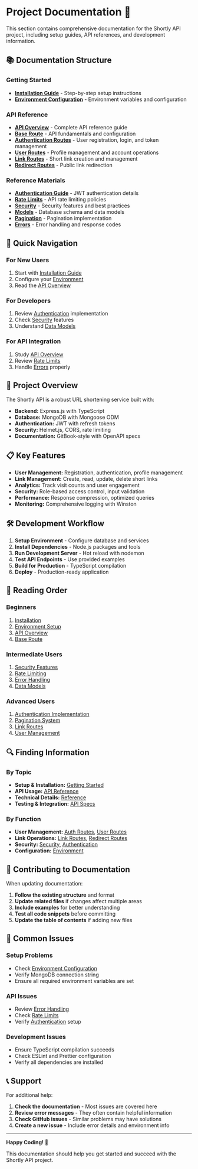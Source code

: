 # Project Documentation 📖

This section contains comprehensive documentation for the Shortly API project, including setup guides, API references, and development information.

## 📚 Documentation Structure

### Getting Started
- **[Installation Guide](getting-started/installation.md)** - Step-by-step setup instructions
- **[Environment Configuration](getting-started/environment.md)** - Environment variables and configuration

### API Reference
- **[API Overview](api/README.md)** - Complete API reference guide
- **[Base Route](api/base.md)** - API fundamentals and configuration
- **[Authentication Routes](api/auth-routes.md)** - User registration, login, and token management
- **[User Routes](api/user-routes.md)** - Profile management and account operations
- **[Link Routes](api/link-routes.md)** - Short link creation and management
- **[Redirect Routes](api/redirect-routes.md)** - Public link redirection

### Reference Materials
- **[Authentication Guide](reference/authentication.md)** - JWT authentication details
- **[Rate Limits](reference/rate-limits.md)** - API rate limiting policies
- **[Security](reference/security.md)** - Security features and best practices
- **[Models](reference/models.md)** - Database schema and data models
- **[Pagination](reference/pagination.md)** - Pagination implementation
- **[Errors](reference/errors.md)** - Error handling and response codes

## 🚀 Quick Navigation

### For New Users
1. Start with [Installation Guide](getting-started/installation.md)
2. Configure your [Environment](getting-started/environment.md)
3. Read the [API Overview](api/README.md)

### For Developers
1. Review [Authentication](reference/authentication.md) implementation
2. Check [Security](reference/security.md) features
3. Understand [Data Models](reference/models.md)

### For API Integration
1. Study [API Overview](api/README.md)
2. Review [Rate Limits](reference/rate-limits.md)
3. Handle [Errors](reference/errors.md) properly

## 🔧 Project Overview

The Shortly API is a robust URL shortening service built with:

- **Backend:** Express.js with TypeScript
- **Database:** MongoDB with Mongoose ODM
- **Authentication:** JWT with refresh tokens
- **Security:** Helmet.js, CORS, rate limiting
- **Documentation:** GitBook-style with OpenAPI specs

## 📋 Key Features

- **User Management:** Registration, authentication, profile management
- **Link Management:** Create, read, update, delete short links
- **Analytics:** Track visit counts and user engagement
- **Security:** Role-based access control, input validation
- **Performance:** Response compression, optimized queries
- **Monitoring:** Comprehensive logging with Winston

## 🛠️ Development Workflow

1. **Setup Environment** - Configure database and services
2. **Install Dependencies** - Node.js packages and tools
3. **Run Development Server** - Hot reload with nodemon
4. **Test API Endpoints** - Use provided examples
5. **Build for Production** - TypeScript compilation
6. **Deploy** - Production-ready application

## 📖 Reading Order

### Beginners
1. [Installation](getting-started/installation.md)
2. [Environment Setup](getting-started/environment.md)
3. [API Overview](api/README.md)
4. [Base Route](api/base.md)

### Intermediate Users
1. [Security Features](reference/security.md)
2. [Rate Limiting](reference/rate-limits.md)
3. [Error Handling](reference/errors.md)
4. [Data Models](reference/models.md)

### Advanced Users
1. [Authentication Implementation](reference/authentication.md)
2. [Pagination System](reference/pagination.md)
3. [Link Routes](api/link-routes.md)
4. [User Management](api/user-routes.md)

## 🔍 Finding Information

### By Topic
- **Setup & Installation:** [Getting Started](getting-started/)
- **API Usage:** [API Reference](api/)
- **Technical Details:** [Reference](reference/)
- **Testing & Integration:** [API Specs](../api-specs/)

### By Function
- **User Management:** [Auth Routes](api/auth-routes.md), [User Routes](api/user-routes.md)
- **Link Operations:** [Link Routes](api/link-routes.md), [Redirect Routes](api/redirect-routes.md)
- **Security:** [Security](reference/security.md), [Authentication](reference/authentication.md)
- **Configuration:** [Environment](getting-started/environment.md)

## 📝 Contributing to Documentation

When updating documentation:

1. **Follow the existing structure** and format
2. **Update related files** if changes affect multiple areas
3. **Include examples** for better understanding
4. **Test all code snippets** before committing
5. **Update the table of contents** if adding new files

## 🚨 Common Issues

### Setup Problems
- Check [Environment Configuration](getting-started/environment.md)
- Verify MongoDB connection string
- Ensure all required environment variables are set

### API Issues
- Review [Error Handling](reference/errors.md)
- Check [Rate Limits](reference/rate-limits.md)
- Verify [Authentication](reference/authentication.md) setup

### Development Issues
- Ensure TypeScript compilation succeeds
- Check ESLint and Prettier configuration
- Verify all dependencies are installed

## 📞 Support

For additional help:

1. **Check the documentation** - Most issues are covered here
2. **Review error messages** - They often contain helpful information
3. **Check GitHub issues** - Similar problems may have solutions
4. **Create a new issue** - Include error details and environment info

---

**Happy Coding! 🎉**

This documentation should help you get started and succeed with the Shortly API project.
